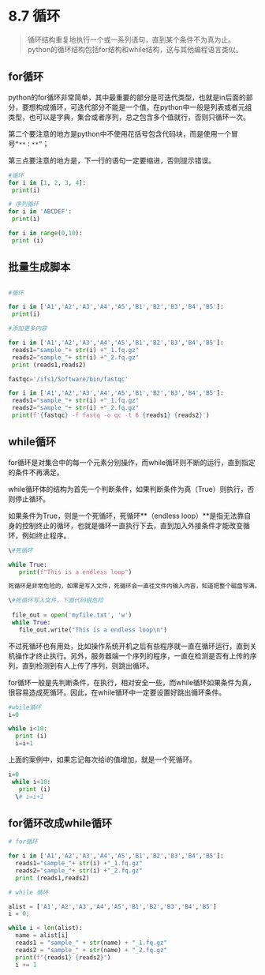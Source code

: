 # 8.7 循环

>循环结构重复地执行一个或一系列语句，直到某个条件不为真为止。python的循环结构包括for结构和while结构，这与其他编程语言类似。

## for循环

python的for循环非常简单，其中最重要的部分是可迭代类型，也就是in后面的部分，要想构成循环，可迭代部分不能是一个值，在python中一般是列表或者元组类型，也可以是字典，集合或者序列，总之包含多个值就行，否则只循环一次。

第二个要注意的地方是python中不使用花括号包含代码块，而是使用一个冒号`“**：**”`；

第三点要注意的地方是，下一行的语句一定要缩进，否则提示错误。

 ```python
#循环
for i in [1, 2, 3, 4]:
  print(i)

# 序列循环 
for i in 'ABCDEF':
  print(i)

for i in range(0,10):
  print (i)

 ```

 

## 批量生成脚本

 ```python

#循环

for i in ['A1','A2','A3','A4','A5','B1','B2','B3','B4','B5']:
  print(i)

 #添加更多内容

for i in ['A1','A2','A3','A4','A5','B1','B2','B3','B4','B5']:
  reads1="sample_"+ str(i) +"_1.fq.gz"
  reads2="sample_"+ str(i) +"_2.fq.gz"
  print (reads1,reads2)

fastqc='/ifs1/Software/bin/fastqc'

for i in ['A1','A2','A3','A4','A5','B1','B2','B3','B4','B5']:
  reads1="sample_"+ str(i) +"_1.fq.gz"
  reads2="sample_"+ str(i) +"_2.fq.gz"
  print(f'{fastqc} -f fastq -o qc -t 6 {reads1} {reads2}')
 ```


## while循环

for循环是对集合中的每一个元素分别操作，而while循环则不断的运行，直到指定的条件不再满足。

while循环体的结构为首先一个判断条件，如果判断条件为真（True）则执行，否则停止循环。

如果条件为True，则是一个死循环，死循环**（endless loop）**是指无法靠自身的控制终止的循环，也就是循环一直执行下去，直到加入外接条件才能改变循环，例如终止程序。


```python
\#死循环

while True:
   print(f"This is a endless loop")

死循环是非常危险的，如果是写入文件，死循环会一直往文件内输入内容，知道把整个磁盘写满。

\#死循环写入文件，下面代码很危险
 
 file_out = open('myfile.txt', 'w')
 while True:
   file_out.write("This is a endless loop\n")
```


不过死循环也有用处，比如操作系统开机之后有些程序就一直在循环运行，直到关机操作才终止执行。另外，服务器端一个序列的程序，一直在检测是否有上传的序列，直到检测到有人上传了序列，则跳出循环。

 

for循环一般是先判断条件，在执行，相对安全一些，而while循环如果条件为真，很容易造成死循环。因此，在while循环中一定要设置好跳出循环条件。

```python 
#while循环    
i=0

while i<10:
  print (i)
  i=i+1  

```

上面的案例中，如果忘记每次给i的值增加，就是一个死循环。

```python
i=0
 while i<10:
   print (i)
  \# i=i+1

```

 

## for循环改成while循环
```python
# for循环

for i in ['A1','A2','A3','A4','A5','B1','B2','B3','B4','B5']:
  reads1="sample_"+ str(i) +"_1.fq.gz"
  reads2="sample_"+ str(i) +"_2.fq.gz"
  print (reads1,reads2)

# while 循环

alist = ['A1','A2','A3','A4','A5','B1','B2','B3','B4','B5']
i = 0;

while i < len(alist):
  name = alist[i]
  reads1 = "sample_" + str(name) + "_1.fq.gz"
  reads2 = "sample_" + str(name) + "_2.fq.gz"
  print(f"{reads1} {reads2}")
  i += 1
  
```